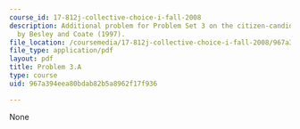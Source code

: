 ```yaml
---
course_id: 17-812j-collective-choice-i-fall-2008
description: Additional problem for Problem Set 3 on the citizen-candidate model developed
  by Besley and Coate (1997).
file_location: /coursemedia/17-812j-collective-choice-i-fall-2008/967a394eea80bdab82b5a8962f17f936_problem3a.pdf
file_type: application/pdf
layout: pdf
title: Problem 3.A
type: course
uid: 967a394eea80bdab82b5a8962f17f936

---
```

None